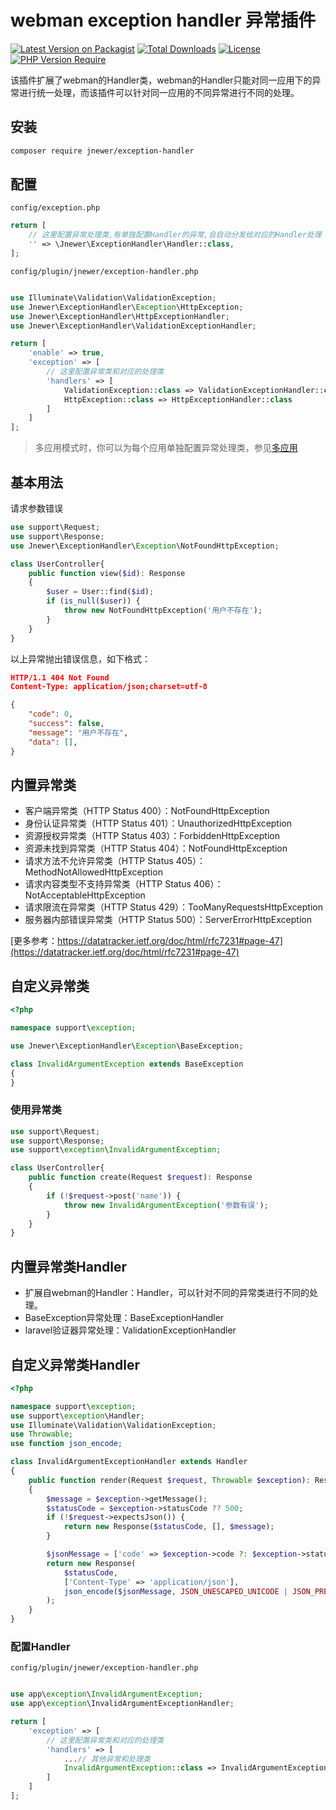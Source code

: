 # webman exception handler 异常插件

[![Latest Version on Packagist](https://img.shields.io/packagist/v/jnewer/exception-handler.svg?style=flat-square)](https://packagist.org/packages/jnewer/exception-handler)
[![Total Downloads](https://img.shields.io/packagist/dt/jnewer/exception-handler.svg?style=flat-square)](https://packagist.org/packages/jnewer/exception-handler)
[![License](http://poser.pugx.org/jnewer/exception-handler/license)](https://packagist.org/packages/jnewer/exception-handler)
[![PHP Version Require](http://poser.pugx.org/jnewer/exception-handler/require/php)](https://packagist.org/packages/jnewer/exception-handler)

该插件扩展了webman的Handler类，webman的Handler只能对同一应用下的异常进行统一处理，而该插件可以针对同一应用的不同异常进行不同的处理。
## 安装

```bash
composer require jnewer/exception-handler
```

## 配置

`config/exception.php`

```php
return [
    // 这里配置异常处理类,有单独配置Handler的异常,会自动分发给对应的Handler处理
    '' => \Jnewer\ExceptionHandler\Handler::class,
];
```

`config/plugin/jnewer/exception-handler.php`

```php

use Illuminate\Validation\ValidationException;
use Jnewer\ExceptionHandler\Exception\HttpException;
use Jnewer\ExceptionHandler\HttpExceptionHandler;
use Jnewer\ExceptionHandler\ValidationExceptionHandler;

return [
    'enable' => true,
    'exception' => [
        // 这里配置异常类和对应的处理类
        'handlers' => [
            ValidationException::class => ValidationExceptionHandler::class,
            HttpException::class => HttpExceptionHandler::class
        ]
    ]
];
```

> 多应用模式时，你可以为每个应用单独配置异常处理类，参见[多应用](https://www.workerman.net/doc/webman/multiapp.html)

## 基本用法

请求参数错误

```php
use support\Request;
use support\Response;
use Jnewer\ExceptionHandler\Exception\NotFoundHttpException;

class UserController{
    public function view($id): Response
    {
        $user = User::find($id);
        if (is_null($user)) {
            throw new NotFoundHttpException('用户不存在');
        }
    }
}
```

以上异常抛出错误信息，如下格式：

```json
HTTP/1.1 404 Not Found
Content-Type: application/json;charset=utf-8

{
    "code": 0,
    "success": false,
    "message": "用户不存在",
    "data": [],
}
```

## 内置异常类

- 客户端异常类（HTTP Status 400）：NotFoundHttpException
- 身份认证异常类（HTTP Status 401）：UnauthorizedHttpException
- 资源授权异常类（HTTP Status 403）：ForbiddenHttpException
- 资源未找到异常类（HTTP Status 404）：NotFoundHttpException
- 请求方法不允许异常类（HTTP Status 405）：MethodNotAllowedHttpException
- 请求内容类型不支持异常类（HTTP Status 406）：NotAcceptableHttpException
- 请求限流在异常类（HTTP Status 429）：TooManyRequestsHttpException
- 服务器内部错误异常类（HTTP Status 500）：ServerErrorHttpException

[更多参考：https://datatracker.ietf.org/doc/html/rfc7231#page-47](https://datatracker.ietf.org/doc/html/rfc7231#page-47)


## 自定义异常类

```php
<?php

namespace support\exception;

use Jnewer\ExceptionHandler\Exception\BaseException;

class InvalidArgumentException extends BaseException
{
}
```

### 使用异常类

```php
use support\Request;
use support\Response;
use support\exception\InvalidArgumentException;

class UserController{
    public function create(Request $request): Response
    {
        if (!$request->post('name')) {
            throw new InvalidArgumentException('参数有误');
        }
    }
}
```

## 内置异常类Handler

- 扩展自webman的Handler：Handler，可以针对不同的异常类进行不同的处理。
- BaseException异常处理：BaseExceptionHandler
- laravel验证器异常处理：ValidationExceptionHandler

## 自定义异常类Handler

```php
<?php

namespace support\exception;
use support\exception\Handler;
use Illuminate\Validation\ValidationException;
use Throwable;
use function json_encode;

class InvalidArgumentExceptionHandler extends Handler
{
    public function render(Request $request, Throwable $exception): Response
    {
        $message = $exception->getMessage();
        $statusCode = $exception->statusCode ?? 500;
        if (!$request->expectsJson()) {
            return new Response($statusCode, [], $message);
        }

        $jsonMessage = ['code' => $exception->code ?: $exception->statusCode, 'message' => $message, 'success' => false, 'data' => []];
        return new Response(
            $statusCode,
            ['Content-Type' => 'application/json'],
            json_encode($jsonMessage, JSON_UNESCAPED_UNICODE | JSON_PRETTY_PRINT | JSON_UNESCAPED_SLASHES)
        );
    }
}
```

### 配置Handler
`config/plugin/jnewer/exception-handler.php`

```php

use app\exception\InvalidArgumentException;
use app\exception\InvalidArgumentExceptionHandler;

return [
    'exception' => [
        // 这里配置异常类和对应的处理类
        'handlers' => [
            ...// 其他异常和处理类
            InvalidArgumentException::class => InvalidArgumentExceptionHandler::class
        ]
    ]
];
```